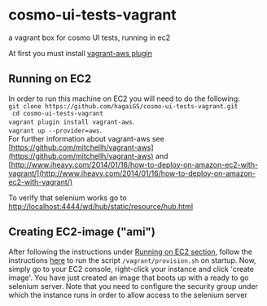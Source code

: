 cosmo-ui-tests-vagrant
======================

a vagrant box for cosmo UI tests, running in ec2  
  
At first you must install [vagrant-aws plugin](https://github.com/mitchellh/vagrant-aws)

Running on EC2
--------------
In order to run this machine on EC2 you will need to do the following:  
```git clone https://github.com/hagaiGS/cosmo-ui-tests-vagrant.git```  
``` cd cosmo-ui-tests-vagrant```  
```vagrant plugin install vagrant-aws```.  
```vagrant up --provider=aws```.  
For further information about vagrant-aws see [https://github.com/mitchellh/vagrant-aws](https://github.com/mitchellh/vagrant-aws) and [http://www.iheavy.com/2014/01/16/how-to-deploy-on-amazon-ec2-with-vagrant/](http://www.iheavy.com/2014/01/16/how-to-deploy-on-amazon-ec2-with-vagrant/)  

To verify that selenium works go to [http://localhost:4444/wd/hub/static/resource/hub.html](http://localhost:4444/wd/hub/static/resource/hub.html)  


Creating EC2-image ("ami")
--------------------------
After following the instructions under [Running on EC2 section](https://github.com/hagaiGS/cosmo-ui-tests-vagrant#running-on-ec2), follow the instructions [here](http://www.cyberciti.biz/tips/linux-how-to-run-a-command-when-boots-up.html) to run the script ```/vagrant/provision.sh``` on startup. Now, simply go to your EC2 console, right-click your instance and click 'create image'.
You have just created an image that boots up with a ready to go selenium server.
Note that you need to configure the security group under which the instance runs in order to allow access to the selenium server

